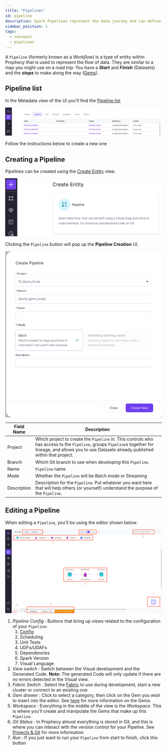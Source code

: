 ```yaml
---
title: "Pipelines"
id: pipeline
description: Spark Pipelines represent the data journey and can define multiple targets.
sidebar_position: 1
tags:
  - concepts
  - pipelines
---
```


A `Pipeline` (formerly known as a _Workflow_) is a type of entity within Prophecy that is used to represent the flow of data. They are similar to a map you might use on a road trip: You have a **_Start_** and **_Finish_** (Datasets) and the **_stops_** to make along the way ([Gems](./gems.md)).

## Pipeline list

In the Metadata view of the UI you'll find the [Pipeline list](https://app.prophecy.io/metadata/entity/user/pipelines)

![Pipeline list](img/pipelines/metadata_pipeline_list.png)

Follow the instructions below to create a new one

## Creating a Pipeline

Pipelines can be created using the [Create Entity](https://app.prophecy.io/metadata/create) view.

![Create entity](img/pipelines/create.png)

Clicking the `Pipeline` button will pop up the **Pipeline Creation** UI.

![Pipeline Creation](img/pipelines/create_pipeline.png)

| Field Name  | Description                                                                                                                                                                                               |
| ----------- | --------------------------------------------------------------------------------------------------------------------------------------------------------------------------------------------------------- |
| Project     | Which project to create the `Pipeline` in. This controls who has access to the `Pipeline`, groups `Pipeline`s together for lineage, and allows you to use Datasets already published within that project. |
| Branch      | Which Git branch to use when developing this `Pipeline`.                                                                                                                                                  |
| Name        | `Pipeline` name                                                                                                                                                                                           |
| Mode        | Whether the `Pipeline` will be Batch mode or Streaming                                                                                                                                                    |
| Description | Description for the `Pipeline`. Put whatever you want here that will help others (or yourself) understand the purpose of the `Pipeline`.                                                                  |

## Editing a Pipeline

When editing a `Pipeline`, you'll be using the editor shown below.

![Editing a Pipeline](img/pipelines/edit_pipeline.png)

1. _Pipeline Config_ : Buttons that bring up views related to the configuration of your `Pipeline`:
   1. [Config](/docs/Spark/configuration/configuration.md)
   2. Scheduling
   3. Unit Tests
   4. UDFs/UDAFs
   5. Dependencies
   6. Spark Version
   7. Visual Language
2. _View switch_ : Switch between the Visual development and the Generated Code. **Note:** The generated Code will only update if there are no errors detected in the Visual view.
3. _Fabric Switch_ : Select the [Fabric](/docs/concepts/fabrics/fabrics.md) to use during development, start a new cluster or connect to an existing one
4. _Gem drawer_ : Click to select a category, then click on the Gem you wish to insert into the editor. See [here](./gems.md) for more information on the Gems
5. _Workspace_ : Everything in the middle of the view is the _Workspace_. This is where you'll create and manipulate the Gems that make up this `Pipeline`.
6. _Git Status_ : In Prophecy almost everything is stored in Git, and this is where you can interact with the version control for your Pipeline. See [Projects & Git](/docs/concepts/project/project.md) for more information
7. _Run_ : If you just want to run your `Pipeline` from start to finish, click this button
